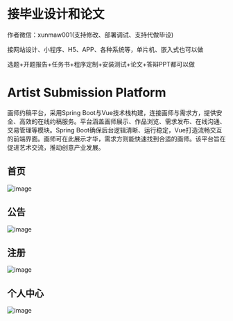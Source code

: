 # 接毕业设计和论文
作者微信：xunmaw001(支持修改、部署调试、支持代做毕设)

接网站设计、小程序、H5、APP、各种系统等，单片机、嵌入式也可以做

选题+开题报告+任务书+程序定制+安装测试+论文+答辩PPT都可以做
# Artist Submission Platform
画师约稿平台，采用Spring Boot与Vue技术栈构建，连接画师与需求方，提供安全、高效的在线约稿服务。平台涵盖画师展示、作品浏览、需求发布、在线沟通、交易管理等模块。Spring Boot确保后台逻辑清晰、运行稳定，Vue打造流畅交互的前端界面。画师可在此展示才华，需求方则能快速找到合适的画师。该平台旨在促进艺术交流，推动创意产业发展。
## 首页
![image](https://github.com/user-attachments/assets/f379ac38-46d1-40e2-ac4e-a135b913818e)
## 公告
![image](https://github.com/user-attachments/assets/fc562109-ce9d-40fa-89eb-5b2a8d76b5f5)
## 注册
![image](https://github.com/user-attachments/assets/094d0085-87bd-4f87-b16b-6ecfc3bd4c82)
## 个人中心
![image](https://github.com/user-attachments/assets/051329ac-fbe6-4f17-80d7-00f633bd3a46)
